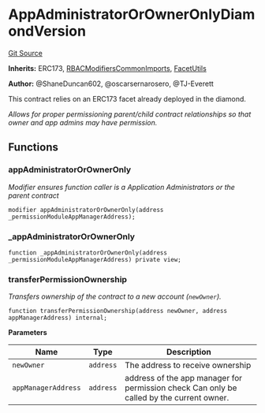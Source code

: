 # AppAdministratorOrOwnerOnlyDiamondVersion
[Git Source](https://github.com/thrackle-io/tron/blob/56352a4526d6a87b8ae2304732a66802674fba29/src/client/token/handler/common/AppAdministratorOrOwnerOnlyDiamondVersion.sol)

**Inherits:**
ERC173, [RBACModifiersCommonImports](/src/client/token/handler/common/RBACModifiersCommonImports.sol/abstract.RBACModifiersCommonImports.md), [FacetUtils](/src/client/token/handler/common/FacetUtils.sol/contract.FacetUtils.md)

**Author:**
@ShaneDuncan602, @oscarsernarosero, @TJ-Everett

This contract relies on an ERC173 facet already deployed in the diamond.

*Allows for proper permissioning parent/child contract relationships so that owner and app admins may have permission.*


## Functions
### appAdministratorOrOwnerOnly

*Modifier ensures function caller is a Application Administrators or the parent contract*


```solidity
modifier appAdministratorOrOwnerOnly(address _permissionModuleAppManagerAddress);
```

### _appAdministratorOrOwnerOnly


```solidity
function _appAdministratorOrOwnerOnly(address _permissionModuleAppManagerAddress) private view;
```

### transferPermissionOwnership

*Transfers ownership of the contract to a new account (`newOwner`).*


```solidity
function transferPermissionOwnership(address newOwner, address appManagerAddress) internal;
```
**Parameters**

|Name|Type|Description|
|----|----|-----------|
|`newOwner`|`address`|The address to receive ownership|
|`appManagerAddress`|`address`|address of the app manager for permission check Can only be called by the current owner.|


